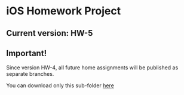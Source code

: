 # iOS Homework Project
## Current version: HW-5

## Important!
Since version HW-4, all future home assignments will be published as separate branches.

You can download only this sub-folder [here](https://minhaskamal.github.io/DownGit/#/home?url=https://github.com/Efmprof/ios-hse-22/tree/main/evevseevPW-HomeProject)
